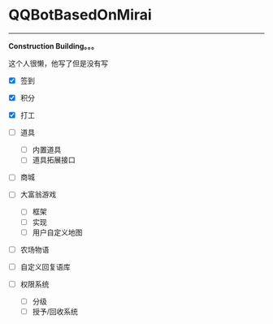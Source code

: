 # QQBotBasedOnMirai

------

**Construction Building。。。** 

这个人很懒，他写了但是没有写

- [x] 签到
- [x] 积分
- [x] 打工
- [ ] 道具
  - [ ] 内置道具
  - [ ] 道具拓展接口

- [ ] 商城
- [ ] 大富翁游戏

  - [ ] 框架
  - [ ] 实现
  - [ ] 用户自定义地图

- [ ] 农场物语 
- [ ] 自定义回复语库
- [ ] 权限系统
  - [ ] 分级
  - [ ] 授予/回收系统
